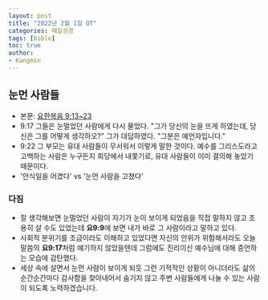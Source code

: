 ```yaml
---
layout: post
title: "2022년 2월 1일 QT"
categories: 매일성경
tags: [bible]
toc: true
author:
- Kangmin
---
```


## 눈먼 사람들
- 본문: [요한복음 9:13~23](https://www.bskorea.or.kr/bible/korbibReadpage.php?version=SAENEW&book=jhn&chap=9&sec=13&cVersion=&fontSize=15px&fontWeight=normal#focus)
- 9:17 그들은 눈멀었던 사람에게 다시 물었다. "그가 당신의 눈을 뜨게 하였는데, 당신은 그를 어떻게 생각하오?" 그가 대답하였다. "그분은 예언자입니다."
- 9:22 그 부모는 유대 사람들이 무서워서 이렇게 말한 것이다. 예수를 그리스도라고 고백하는 사람은 누구든지 회당에서 내쫓기로, 유대 사람들이 이미 결의해 놓았기 때문이다.
- '안식일을 어겼다' vs '눈먼 사람을 고쳤다'

### 다짐
- 잘 생각해보면 눈멀었던 사람이 자기가 눈이 보이게 되었음을 직접 말하지 않고 조용히 살 수도 있었는데 **요9:9**에 보면 내가 바로 그 사람이라고 말하고 있다.
- 사회적 분위기를 조금이라도 이해하고 있었다면 자신의 안위가 위험해서라도 오늘 말씀의 **요9:17**처럼 얘기하지 않았을텐데 그럼에도 진리이신 예수님에 대해 증언하는 모습에 감탄했다.
- 세상 속에 살면서 눈먼 사람이 보이게 되듯 그런 기적적인 상황이 아니더라도 삶의 순간순간마다 감사함을 찾아내어서 숨기지 않고 주변 사람들에게 나눌 수 있는 사람이 되도록 노력하겠습니다.
